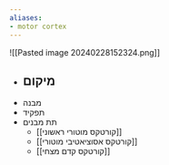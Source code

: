 ```yaml
---
aliases:
- motor cortex
---
```

![[Pasted image 20240228152324.png]]
- מיקום
	- 
- מבנה
- תפקיד
- תת מבנים
	- [[קורטקס מוטורי ראשוני]]
	- [[קורטקס אסוציאטיבי מוטורי]]
	- [[קורטקס קדם מצחי]]